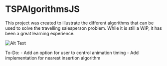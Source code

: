 # TSPAlgorithmsJS
This project was created to illustrate the different algorithms that can be used to solve the travelling salesperson problem. While it is still a WIP, it has been a great learning experience.

![Alt Text](https://gyazo.com/aa48d56b1b82805d2f112c2d7f7c1381.gif)


To-Do:
    - Add an option for user to control animation timing
    - Add implementation for nearest insertion algorithm